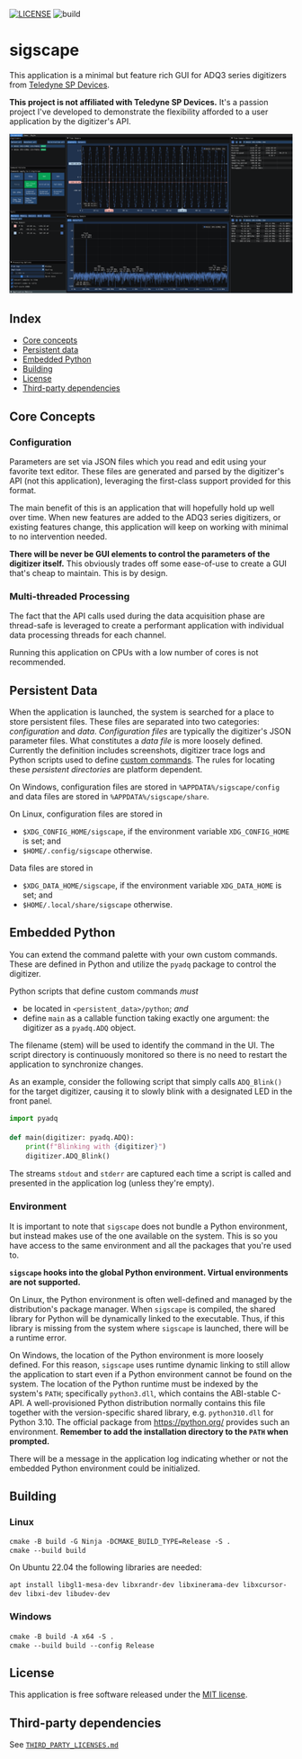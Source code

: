 [![LICENSE](https://img.shields.io/badge/license-MIT-blue.svg?style=flat-square)](https://opensource.org/licenses/MIT)
![build](https://github.com/sthenic/sigscape/workflows/build/badge.svg)

# sigscape

This application is a minimal but feature rich GUI for ADQ3 series digitizers
from [Teledyne SP Devices](https://spdevices.com).

**This project is not affiliated with Teledyne SP Devices.** It's a passion
project I've developed to demonstrate the flexibility afforded to a user
application by the digitizer's API.

![ui](data/ui.png)

## Index

- [Core concepts](#core-concepts)
- [Persistent data](#persistent-data)
- [Embedded Python](#embedded-python)
- [Building](#building)
- [License](#license)
- [Third-party dependencies](#third-party-dependencies)

## Core Concepts

### Configuration

Parameters are set via JSON files which you read and edit using your favorite
text editor. These files are generated and parsed by the digitizer's API (not
this application), leveraging the first-class support provided for this format.

The main benefit of this is an application that will hopefully hold up well over
time. When new features are added to the ADQ3 series digitizers, or existing
features change, this application will keep on working with minimal to no
intervention needed.

**There will be never be GUI elements to control the parameters of the digitizer
itself.** This obviously trades off some ease-of-use to create a GUI that's
cheap to maintain. This is by design.

### Multi-threaded Processing

The fact that the API calls used during the data acquisition phase are
thread-safe is leveraged to create a performant application with individual
data processing threads for each channel.

Running this application on CPUs with a low number of cores is not recommended.

## Persistent Data

When the application is launched, the system is searched for a place to store
persistent files. These files are separated into two categories: *configuration*
and *data*. *Configuration files* are typically the digitizer's JSON parameter
files. What constitutes a *data file* is more loosely defined. Currently the
definition includes screenshots, digitizer trace logs and Python scripts used to
define [custom commands](#embedded-python). The rules for locating these
*persistent directories* are platform dependent.

On Windows, configuration files are stored in `%APPDATA%/sigscape/config` and
data files are stored in `%APPDATA%/sigscape/share`.

On Linux, configuration files are stored in

- `$XDG_CONFIG_HOME/sigscape`, if the environment variable `XDG_CONFIG_HOME` is
  set; and
- `$HOME/.config/sigscape` otherwise.

Data files are stored in

- `$XDG_DATA_HOME/sigscape`, if the environment variable `XDG_DATA_HOME` is set;
  and
- `$HOME/.local/share/sigscape` otherwise.

## Embedded Python

You can extend the command palette with your own custom commands. These are
defined in Python and utilize the `pyadq` package to control the digitizer.

Python scripts that define custom commands *must*

- be located in `<persistent_data>/python`; *and*
- define `main` as a callable function taking exactly one argument: the
  digitizer as a `pyadq.ADQ` object.

The filename (stem) will be used to identify the command in the UI. The script
directory is continuously monitored so there is no need to restart the
application to synchronize changes.

As an example, consider the following script that simply calls `ADQ_Blink()` for
the target digitizer, causing it to slowly blink with a designated LED in the
front panel.

```python
import pyadq

def main(digitizer: pyadq.ADQ):
    print(f"Blinking with {digitizer}")
    digitizer.ADQ_Blink()
```

The streams `stdout` and `stderr` are captured each time a script is called and
presented in the application log (unless they're empty).

### Environment

It is important to note that `sigscape` does not bundle a Python environment,
but instead makes use of the one available on the system. This is so you have
access to the same environment and all the packages that you're used to.

**`sigscape` hooks into the global Python environment. Virtual environments are
not supported.**

On Linux, the Python environment is often well-defined and managed by the
distribution's package manager. When `sigscape` is compiled, the shared library
for Python will be dynamically linked to the executable. Thus, if this library
is missing from the system where `sigscape` is launched, there will be a runtime
error.

On Windows, the location of the Python environment is more loosely defined. For
this reason, `sigscape` uses runtime dynamic linking to still allow the
application to start even if a Python environment cannot be found on the system.
The location of the Python runtime must be indexed by the system's `PATH`;
specifically `python3.dll`, which contains the ABI-stable C-API. A
well-provisioned Python distribution normally contains this file together with
the version-specific shared library, e.g. `python310.dll` for Python 3.10. The
official package from https://python.org/ provides such an environment.
**Remember to add the installation directory to the `PATH` when prompted.**

There will be a message in the application log indicating whether or not the
embedded Python environment could be initialized.

## Building

### Linux

```
cmake -B build -G Ninja -DCMAKE_BUILD_TYPE=Release -S .
cmake --build build
```

On Ubuntu 22.04 the following libraries are needed:
```
apt install libgl1-mesa-dev libxrandr-dev libxinerama-dev libxcursor-dev libxi-dev libudev-dev
```

### Windows

```
cmake -B build -A x64 -S .
cmake --build build --config Release
```

## License

This application is free software released under the [MIT
license](https://opensource.org/licenses/MIT).

## Third-party dependencies

See [`THIRD_PARTY_LICENSES.md`](THIRD_PARTY_LICENSES.md)
